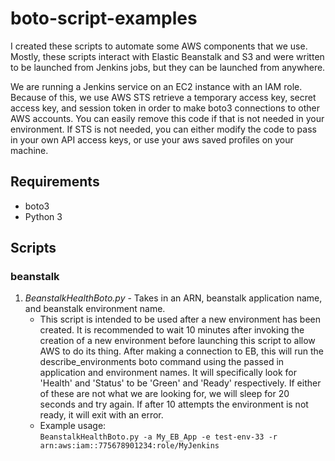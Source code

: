 # boto-script-examples

I created these scripts to automate some AWS components that we use. Mostly, these scripts interact with Elastic Beanstalk and S3
and were written to be launched from Jenkins jobs, but they can be launched from anywhere.

We are running a Jenkins service on an EC2 instance with an IAM role. Because of this, we use AWS STS retrieve a temporary access key, secret access key, and session token in order to make boto3 connections to other AWS accounts. You can easily remove this code if that is not needed in your environment. If STS is not needed, you can either modify the code to pass in your own API access keys, or use your aws saved profiles on your machine. 

## Requirements
* boto3
* Python 3

## Scripts

### beanstalk
1. *BeanstalkHealthBoto.py* - Takes in an ARN, beanstalk application name, and beanstalk environment name. 
   * This script is intended to be used after a new environment has been created. It is recommended to wait 10 minutes after invoking the creation of a new environment before launching this script to allow AWS to do its thing. After making a connection to EB, this will run the describe_environments boto command using the passed in application and environment names. It will specifically look for 'Health' and 'Status' to be 'Green' and 'Ready' respectively. If either of these are not what we are looking for, we will sleep for 20 seconds and try again. If after 10 attempts the environment is not ready, it will exit with an error.
   * Example usage:  
   ```BeanstalkHealthBoto.py -a My_EB_App -e test-env-33 -r arn:aws:iam::775678901234:role/MyJenkins```
